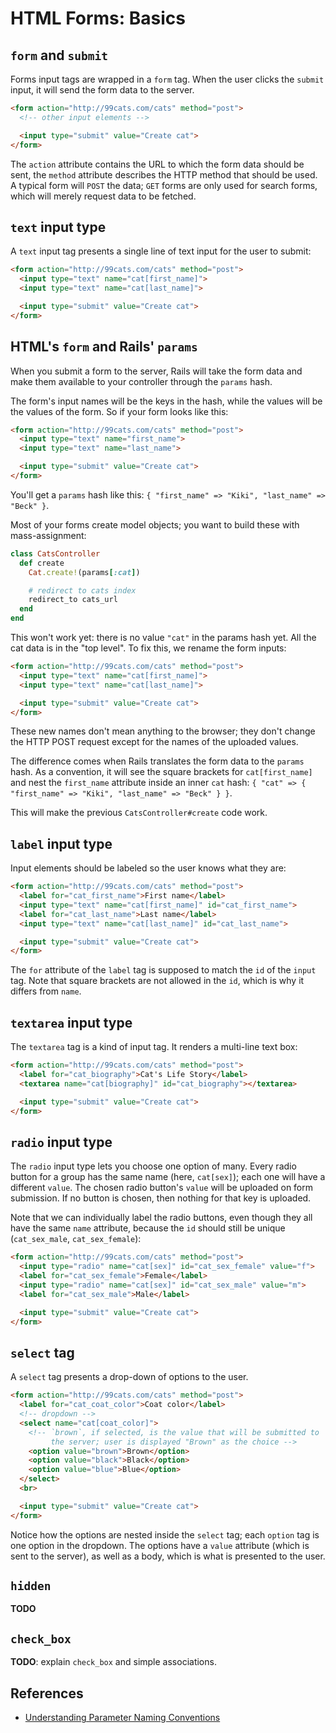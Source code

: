 # HTML Forms: Basics

## `form` and `submit`

Forms input tags are wrapped in a `form` tag. When the user clicks the
`submit` input, it will send the form data to the server.

```html
<form action="http://99cats.com/cats" method="post">
  <!-- other input elements -->

  <input type="submit" value="Create cat">
</form>
```

The `action` attribute contains the URL to which the form data should be
sent, the `method` attribute describes the HTTP method that should be
used. A typical form will `POST` the data; `GET` forms are only used for
search forms, which will merely request data to be fetched.

## `text` input type

A `text` input tag presents a single line of text input for the user
to submit:

```html
<form action="http://99cats.com/cats" method="post">
  <input type="text" name="cat[first_name]">
  <input type="text" name="cat[last_name]">

  <input type="submit" value="Create cat">
</form>
```

## HTML's `form` and Rails' `params`

When you submit a form to the server, Rails will take the form data and
make them available to your controller through the `params` hash.

The form's input names will be the keys in the hash, while the values
will be the values of the form. So if your form looks like this:

```html
<form action="http://99cats.com/cats" method="post">
  <input type="text" name="first_name">
  <input type="text" name="last_name">

  <input type="submit" value="Create cat">
</form>
```

You'll get a `params` hash like this: `{ "first_name" => "Kiki",
"last_name" => "Beck" }`.

Most of your forms create model objects; you want to build these with
mass-assignment:

```ruby
class CatsController
  def create
    Cat.create!(params[:cat])

    # redirect to cats index
    redirect_to cats_url
  end
end
```

This won't work yet: there is no value `"cat"` in the params hash yet. All
the cat data is in the "top level". To fix this, we rename the form
inputs:

```html
<form action="http://99cats.com/cats" method="post">
  <input type="text" name="cat[first_name]">
  <input type="text" name="cat[last_name]">

  <input type="submit" value="Create cat">
</form>
```

These new names don't mean anything to the browser; they don't change
the HTTP POST request except for the names of the uploaded values.

The difference comes when Rails translates the form data to the
`params` hash. As a convention, it will see the square brackets for
`cat[first_name]` and nest the `first_name` attribute inside an inner
`cat` hash: `{ "cat" => { "first_name" => "Kiki", "last_name" =>
"Beck" } }`.

This will make the previous `CatsController#create` code work.

## `label` input type

Input elements should be labeled so the user knows what they are:

```html
<form action="http://99cats.com/cats" method="post">
  <label for="cat_first_name">First name</label>
  <input type="text" name="cat[first_name]" id="cat_first_name">
  <label for="cat_last_name">Last name</label>
  <input type="text" name="cat[last_name]" id="cat_last_name">

  <input type="submit" value="Create cat">
</form>
```

The `for` attribute of the `label` tag is supposed to match the `id` of
the `input` tag. Note that square brackets are not allowed in the `id`,
which is why it differs from `name`.

## `textarea` input type

The `textarea` tag is a kind of input tag. It renders a multi-line
text box:

```html
<form action="http://99cats.com/cats" method="post">
  <label for="cat_biography">Cat's Life Story</label>
  <textarea name="cat[biography]" id="cat_biography"></textarea>

  <input type="submit" value="Create cat">
</form>
```

## `radio` input type

The `radio` input type lets you choose one option of many. Every radio
button for a group has the same name (here, `cat[sex]`); each one will
have a different `value`. The chosen radio button's `value` will be
uploaded on form submission. If no button is chosen, then nothing for
that key is uploaded.

Note that we can individually label the radio buttons, even though
they all have the same `name` attribute, because the `id` should still
be unique (`cat_sex_male`, `cat_sex_female`):

```html
<form action="http://99cats.com/cats" method="post">
  <input type="radio" name="cat[sex]" id="cat_sex_female" value="f">
  <label for="cat_sex_female">Female</label>
  <input type="radio" name="cat[sex]" id="cat_sex_male" value="m">
  <label for="cat_sex_male">Male</label>

  <input type="submit" value="Create cat">
</form>
```

## `select` tag

A `select` tag presents a drop-down of options to the user.

```html
<form action="http://99cats.com/cats" method="post">
  <label for="cat_coat_color">Coat color</label>
  <!-- dropdown -->
  <select name="cat[coat_color]">
    <!-- `brown`, if selected, is the value that will be submitted to
         the server; user is displayed "Brown" as the choice -->
    <option value="brown">Brown</option>
    <option value="black">Black</option>
    <option value="blue">Blue</option>
  </select>
  <br>

  <input type="submit" value="Create cat">
</form>
```

Notice how the options are nested inside the `select` tag; each `option`
tag is one option in the dropdown. The options have a `value` attribute
(which is sent to the server), as well as a body, which is what is
presented to the user.

## `hidden`

**TODO**

## `check_box`

**TODO**: explain `check_box` and simple associations.

## References

* [Understanding Parameter Naming Conventions][understanding-parameter-naming-conventions]

[understanding-parameter-naming-conventions]: http://guides.rubyonrails.org/form_helpers.html#understanding-parameter-naming-conventions
